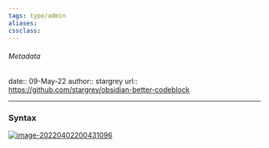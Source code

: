 ```yaml
---
tags: type/admin 
aliases:
cssclass: 
---
```


###### Metadata
date:: 09-May-22
author:: stargrey
url:: https://github.com/stargrey/obsidian-better-codeblock

---

### Syntax

[![image-20220402200431096](https://github.com/stargrey/obsidian-better-codeblock/raw/main/screenshots/image-20220402200431096.png)](https://github.com/stargrey/obsidian-better-codeblock/blob/main/screenshots/image-20220402200431096.png)